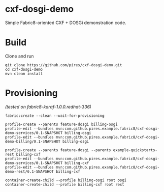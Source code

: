 cxf-dosgi-demo
======================

Simple Fabric8-oriented CXF + DOSGi demonstration code.

# Build

Clone and run

```no-highlight
git clone https://github.com/pires/cxf-dosgi-demo.git
cd cxf-dosgi-demo
mvn clean install
```

# Provisioning

*(tested on fabric8-karaf-1.0.0.redhat-336)*

```no-highlight
fabric:create --clean --wait-for-provisioning

profile-create --parents feature-dosgi billing-osgi
profile-edit --bundles mvn:com.github.pires.example.fabric8/cxf-dosgi-demo-services/0.1-SNAPSHOT billing-osgi
profile-edit --bundles mvn:com.github.pires.example.fabric8/cxf-dosgi-demo-billing/0.1-SNAPSHOT billing-osgi

profile-create --parents feature-dosgi --parents example-quickstarts-rest billing-cxf
profile-edit --bundles mvn:com.github.pires.example.fabric8/cxf-dosgi-demo-services/0.1-SNAPSHOT billing-cxf
profile-edit --bundles mvn:com.github.pires.example.fabric8/cxf-dosgi-demo-rest/0.1-SNAPSHOT billing-cxf

container-create-child --profile billing-osgi root osgi
container-create-child --profile billing-cxf root rest
```